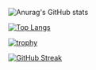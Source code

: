 ![Anurag's GitHub stats](https://github-readme-stats.vercel.app/api?username=nguyenTraMy-dasick&show_icons=true&theme=radical)

[![Top Langs](https://github-readme-stats.vercel.app/api/top-langs/?username=nguyenTraMy-dasick&layout=compact)](https://github.com/anuraghazra/github-readme-stats)

[![trophy](https://github-profile-trophy.vercel.app/?username=nguyenTraMy-dasick&theme=onedark)](https://github.com/ryo-ma/github-profile-trophy)

[![GitHub Streak](https://streak-stats.demolab.com/?user=nguyenTraMy-dasick&theme=tokyonight)](https://git.io/streak-stats)

